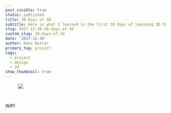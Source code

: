 ```yaml
---
post_visible: true
status: published
title: 30 Days of 3D
subtitle: Here is what I learned in the first 30 days of learning 3D through Cinema4D.
slug: 2017-12-30-30-days-of-3d
custom_slug: 30-days-of-3d
date: '2017-12-30'
author: Nate Butler
primary_tag: project
tags:
  - project
  - design
  - 3d
show_thumbnail: true
---
```

<figure class="w-richtext-figure-type-image w-richtext-align-fullwidth" style="max-width:1200px"><div><img src="https://uploads-ssl.webflow.com/60453108a750bf32c24d79eb/60459563f919e9bed23788f7_DCNuS4YU0AIHRGm.jpeg" loading="lazy" width="auto" height="auto"></div></figure><p>‍</p><p>WIP!</p>